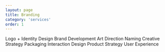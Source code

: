 ```yaml
---
layout: page
title: Branding
category: 'services'
order: 1
---
```


Logo + Identity Design
Brand Development
Art Direction
Naming
Creative Strategy
Packaging
Interaction Design
Product Strategy
User Experience